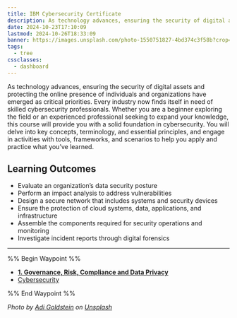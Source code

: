 ```yaml
---
title: IBM Cybersecurity Certificate
description: As technology advances, ensuring the security of digital assets and protecting the online presence of individuals and organizations have emerged as critical priorities. Every industry now finds itself in need of skilled cybersecurity professionals. Whether you are a beginner exploring the field or an experienced professional seeking to expand your knowledge, this course will provide you with a solid foundation in cybersecurity. You will delve into key concepts, terminology, and essential principles, and engage in activities with tools, frameworks, and scenarios to help you apply and practice what you’ve learned.
date: 2024-10-23T17:10:09
lastmod: 2024-10-26T18:33:09
banner: https://images.unsplash.com/photo-1550751827-4bd374c3f58b?crop=entropy&cs=tinysrgb&fit=max&fm=jpg&ixid=M3wzNjAwOTd8MHwxfHNlYXJjaHwxfHxjeWJlcnNlY3VyaXR5fGVufDB8MHx8fDE3Mjk5ODIwMjN8MA&ixlib=rb-4.0.3&q=80&w=1080
tags:
  - tree
cssclasses:
  - dashboard
---
```

  
As technology advances, ensuring the security of digital assets and protecting the online presence of individuals and organizations have emerged as critical priorities. Every industry now finds itself in need of skilled cybersecurity professionals. Whether you are a beginner exploring the field or an experienced professional seeking to expand your knowledge, this course will provide you with a solid foundation in cybersecurity. You will delve into key concepts, terminology, and essential principles, and engage in activities with tools, frameworks, and scenarios to help you apply and practice what you’ve learned.  
  
## Learning Outcomes  
  
- Evaluate an organization’s data security posture   
- Perform an impact analysis to address vulnerabilities   
- Design a secure network that includes systems and security devices   
- Ensure the protection of cloud systems, data, applications, and infrastructure   
- Assemble the components required for security operations and monitoring   
- Investigate incident reports through digital forensics  
  
---  
  
%% Begin Waypoint %%  
- **[1. Governance, Risk, Compliance and Data Privacy](./1.%20Governance,%20Risk,%20Compliance%20and%20Data%20Privacy/_index.md)**  
- [Cybersecurity](./Cybersecurity.md)  
  
%% End Waypoint %%  
  
  
*Photo by [Adi Goldstein](https://unsplash.com/@adigold1?utm_source=Obsidian%20Image%20Inserter%20Plugin&utm_medium=referral) on [Unsplash](https://unsplash.com/?utm_source=Obsidian%20Image%20Inserter%20Plugin&utm_medium=referral)*  

